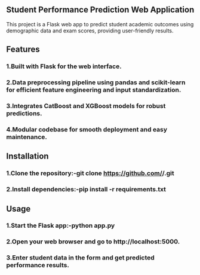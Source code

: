 ## Student Performance Prediction Web Application
This project is a Flask web app to predict student academic outcomes using demographic data and exam scores, providing user-friendly results.

## Features

### 1.Built with Flask for the web interface.

### 2.Data preprocessing pipeline using pandas and scikit-learn for efficient feature engineering and input standardization.

### 3.Integrates CatBoost and XGBoost models for robust predictions.

### 4.Modular codebase for smooth deployment and easy maintenance.


## Installation

### 1.Clone the repository:-git clone https://github.com/<your-username>/<your-repo>.git

### 2.Install dependencies:-pip install -r requirements.txt

## Usage

### 1.Start the Flask app:-python app.py

### 2.Open your web browser and go to http://localhost:5000.

### 3.Enter student data in the form and get predicted performance results.


